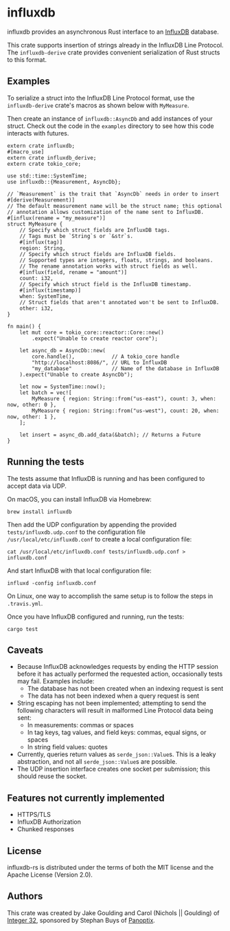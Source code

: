 # influxdb

influxdb provides an asynchronous Rust interface to an [InfluxDB][] database.

This crate supports insertion of strings already in the InfluxDB Line Protocol.
The `influxdb-derive` crate provides convenient serialization of Rust structs
to this format.

[InfluxDB]: https://www.influxdata.com/

## Examples

To serialize a struct into the InfluxDB Line Protocol format, use the
`influxdb-derive` crate's macros as shown below with `MyMeasure`.

Then create an instance of `influxdb::AsyncDb` and add instances of your
struct. Check out the code in the `examples` directory to see how this code
interacts with futures.

```
extern crate influxdb;
#[macro_use]
extern crate influxdb_derive;
extern crate tokio_core;

use std::time::SystemTime;
use influxdb::{Measurement, AsyncDb};

// `Measurement` is the trait that `AsyncDb` needs in order to insert
#[derive(Measurement)]
// The default measurement name will be the struct name; this optional
// annotation allows customization of the name sent to InfluxDB.
#[influx(rename = "my_measure")]
struct MyMeasure {
    // Specify which struct fields are InfluxDB tags.
    // Tags must be `String`s or `&str`s.
    #[influx(tag)]
    region: String,
    // Specify which struct fields are InfluxDB fields.
    // Supported types are integers, floats, strings, and booleans.
    // The rename annotation works with struct fields as well.
    #[influx(field, rename = "amount")]
    count: i32,
    // Specify which struct field is the InfluxDB timestamp.
    #[influx(timestamp)]
    when: SystemTime,
    // Struct fields that aren't annotated won't be sent to InfluxDB.
    other: i32,
}

fn main() {
    let mut core = tokio_core::reactor::Core::new()
        .expect("Unable to create reactor core");

    let async_db = AsyncDb::new(
        core.handle(),            // A tokio_core handle
        "http://localhost:8086/", // URL to InfluxDB
        "my_database"             // Name of the database in InfluxDB
    ).expect("Unable to create AsyncDb");

    let now = SystemTime::now();
    let batch = vec![
        MyMeasure { region: String::from("us-east"), count: 3, when: now, other: 0 },
        MyMeasure { region: String::from("us-west"), count: 20, when: now, other: 1 },
    ];

    let insert = async_db.add_data(&batch); // Returns a Future
}
```

## Running the tests

The tests assume that InfluxDB is running and has been configured to accept
data via UDP.

On macOS, you can install InfluxDB via Homebrew:

```
brew install influxdb
```

Then add the UDP configuration by appending the provided
`tests/influxdb.udp.conf` to the configuration file
`/usr/local/etc/influxdb.conf` to create a local configuration file:

```
cat /usr/local/etc/influxdb.conf tests/influxdb.udp.conf > influxdb.conf
```

And start InfluxDB with that local configuration file:

```
influxd -config influxdb.conf
```

On Linux, one way to accomplish the same setup is to follow the steps in
`.travis.yml`.

Once you have InfluxDB configured and running, run the tests:

```
cargo test
```

## Caveats

- Because InfluxDB acknowledges requests by ending the HTTP session before it
  has actually performed the requested action, occasionally tests may fail.
  Examples include:
  - The database has not been created when an indexing request is sent
  - The data has not been indexed when a query request is sent
- String escaping has not been implemented; attempting to send the following
  characters will result in malformed Line Protocol data being sent:
  - In measurements: commas or spaces
  - In tag keys, tag values, and field keys: commas, equal signs, or spaces
  - In string field values: quotes
- Currently, queries return values as `serde_json::Value`s. This is a leaky
  abstraction, and not all `serde_json::Value`s are possible.
- The UDP insertion interface creates one socket per submission; this should
  reuse the socket.

## Features not currently implemented

- HTTPS/TLS
- InfluxDB Authorization
- Chunked responses

## License

influxdb-rs is distributed under the terms of both the MIT license and the
Apache License (Version 2.0).

## Authors

This crate was created by Jake Goulding and Carol (Nichols || Goulding) of
[Integer 32][], sponsored by Stephan Buys of [Panoptix][].

[Integer 32]: http://www.integer32.com/
[Panoptix]: http://www.panoptix.co.za/
